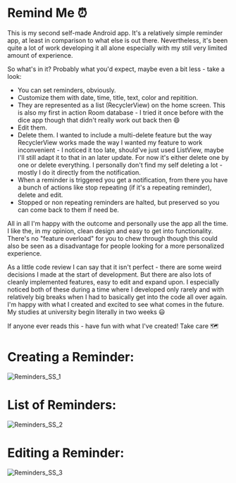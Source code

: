 # Remind Me :alarm_clock:

This is my second self-made Android app. It's a relatively simple reminder app, at least in comparison to what else is out there. Nevertheless, it's been quite a lot of work developing it all alone especially with my still very limited amount of experience. 

So what's in it? Probably what you'd expect, maybe even a bit less - take a look:
* You can set reminders, obviously. 
* Customize them with date, time, title, text, color and repitition. 
* They are represented as a list (RecyclerView) on the home screen. This is also my first in action Room database - I tried it once before with the dice app though that didn't really work out back then :smile:
* Edit them.
* Delete them. I wanted to include a multi-delete feature but the way RecyclerView works made the way I wanted my feature to work inconvenient - I noticed it too late, should've just used ListView, maybe I'll still adapt it to that in an later update. For now it's either delete one by one or delete everything. I personally don't find my self deleting a lot - mostly I do it directly from the notification.
* When a reminder is triggered you get a notification, from there you have a bunch of actions like stop repeating (if it's a repeating reminder), delete and edit.
* Stopped or non repeating reminders are halted, but preserved so you can come back to them if need be.

All in all I'm happy with the outcome and personally use the app all the time. I like the, in my opinion, clean design and easy to get into functionality. There's no "feature overload" for you to chew through though this could also be seen as a disadvantage for people looking for a more personalized experience.

As a little code review I can say that it isn't perfect - there are some weird decisions I made at the start of development. But there are also lots of cleanly implemented features, easy to edit and expand upon. I especially noticed both of these during a time where I developed only rarely and with relatively big breaks when I had to basically get into the code all over again. I'm happy with what I created and excited to see what comes in the future. My studies at university begin literally in two weeks :smiley:

If anyone ever reads this - have fun with what I've created! Take care :world_map:

# **Creating a Reminder:**
![Reminders_SS_1](https://github.com/LukasH77/RemindMe/blob/master/app/src/main/res/drawable/reminder_ss_1_phone_en.png)

# **List of Reminders:**
![Reminders_SS_2](https://github.com/LukasH77/RemindMe/blob/master/app/src/main/res/drawable/reminder_ss_3_phone_en.png)

# **Editing a Reminder:**
![Reminders_SS_3](https://github.com/LukasH77/RemindMe/blob/master/app/src/main/res/drawable/reminder_ss_4_phone_en.png)
